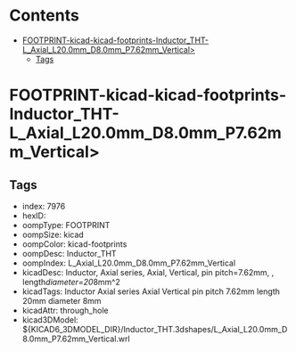 



Contents
========

* [FOOTPRINT-kicad-kicad-footprints-Inductor_THT-L_Axial_L20.0mm_D8.0mm_P7.62mm_Vertical>](#footprint-kicad-kicad-footprints-inductor_tht-l_axial_l200mm_d80mm_p762mm_vertical)
	* [Tags](#tags)

# FOOTPRINT-kicad-kicad-footprints-Inductor_THT-L_Axial_L20.0mm_D8.0mm_P7.62mm_Vertical>

## Tags

- index: 7976
- hexID: 
- oompType: FOOTPRINT
- oompSize: kicad
- oompColor: kicad-footprints
- oompDesc: Inductor_THT
- oompIndex: L_Axial_L20.0mm_D8.0mm_P7.62mm_Vertical
- kicadDesc: Inductor, Axial series, Axial, Vertical, pin pitch=7.62mm, , length*diameter=20*8mm^2
- kicadTags: Inductor Axial series Axial Vertical pin pitch 7.62mm  length 20mm diameter 8mm
- kicadAttr: through_hole
- kicad3DModel: ${KICAD6_3DMODEL_DIR}/Inductor_THT.3dshapes/L_Axial_L20.0mm_D8.0mm_P7.62mm_Vertical.wrl
